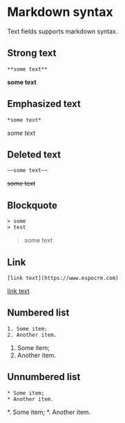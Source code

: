 # Markdown syntax

Text fields supports markdown syntax.

## Strong text

```
**some text**
```

**some text**

## Emphasized text

```
*some text*
```

*some text*

## Deleted text

```
~~some text~~
```

~~some text~~

## Blockquote

```
> some
> test
```

> some
> text

## Link

```
[link text](https://www.espocrm.com)
```
[link text](https://www.espocrm.com)

## Numbered list

```
1. Some item;
2. Another item.
```

1. Some item;
2. Another item.

## Unnumbered list

```
* Some item;
* Another item.
```

*. Some item;
*. Another item.
